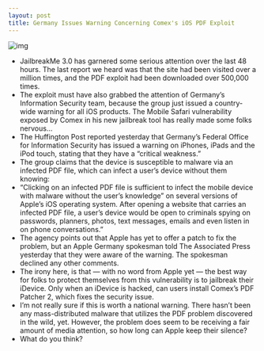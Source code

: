 ```yaml
---
layout: post
title: Germany Issues Warning Concerning Comex's iOS PDF Exploit
---
```

![img](http://media.idownloadblog.com/wp-content/uploads/2010/09/Warning.png)
* JailbreakMe 3.0 has garnered some serious attention over the last 48 hours. The last report we heard was that the site had been visited over a million times, and the PDF exploit had been downloaded over 500,000 times.
* The exploit must have also grabbed the attention of Germany’s Information Security team, because the group just issued a country-wide warning for all iOS products. The Mobile Safari vulnerability exposed by Comex in his new jailbreak tool has really made some folks nervous…
* The Huffington Post reported yesterday that Germany’s Federal Office for Information Security has issued a warning on iPhones, iPads and the iPod touch, stating that they have a “critical weakness.”
* The group claims that the device is susceptible to malware via an infected PDF file, which can infect a user’s device without them knowing:
* “Clicking on an infected PDF file is sufficient to infect the mobile device with malware without the user’s knowledge” on several versions of Apple’s iOS operating system. After opening a website that carries an infected PDF file, a user’s device would be open to criminals spying on passwords, planners, photos, text messages, emails and even listen in on phone conversations.”
* The agency points out that Apple has yet to offer a patch to fix the problem, but an Apple Germany spokesman told The Associated Press yesterday that they were aware of the warning. The spokesman declined any other comments.
* The irony here, is that — with no word from Apple yet — the best way for folks to protect themselves from this vulnerability is to jailbreak their iDevice. Only when an iDevice is hacked, can users install Comex’s PDF Patcher 2, which fixes the security issue.
* I’m not really sure if this is worth a national warning. There hasn’t been any mass-distributed malware that utilizes the PDF problem discovered in the wild, yet. However, the problem does seem to be receiving a fair amount of media attention, so how long can Apple keep their silence?
* What do you think?

